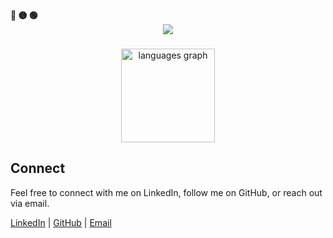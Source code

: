 <!-- Macos like icons -->
<div align="left">
  <b><pwn>🔴 🟡 🟢</pwn></b>
</div>

<div align="center">
  <img src="https://readme-typing-svg.demolab.com/?lines=$+Hey,+Ax01sec+here+:)&font=Fira%20Code&center=true&width=440&height=45&color=09e611&vCenter=true&pause=10&size=22" />
</div>

###

<div align="center">
<!--   <img src="https://github-readme-stats.vercel.app/api?username=bhataasim1&hide_title=false&hide_rank=false&show_icons=true&include_all_commits=true&count_private=true&disable_animations=false&theme=dracula&locale=en&hide_border=false" height="150" alt="stats graph"  /> -->
  <img src="https://github-readme-stats.vercel.app/api/top-langs?username=bhataasim1&locale=en&hide_title=false&layout=compact&card_width=320&langs_count=5&theme=dracula&hide_border=false" height="150" alt="languages graph"  />
</div>


<!-- Connect -->
## Connect

Feel free to connect with me on LinkedIn, follow me on GitHub, or reach out via email.

[LinkedIn](https://www.linkedin.com/in/aasim-bhat-b4726b115/) | [GitHub](https://github.com/bhataasim1) | [Email](mailto:bhataasimofficial@gmail.com)

<!-- End of README -->
